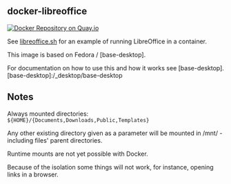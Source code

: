 ## docker-libreoffice

[![Docker Repository on Quay.io](https://quay.io/repository/oszi/libreoffice/status "Docker Repository on Quay.io")](https://quay.io/repository/oszi/libreoffice)

See [libreoffice.sh](libreoffice) for an example of running LibreOffice in a container.

This image is based on Fedora / [base-desktop].

For documentation on how to use this and how it works see [base-desktop].
[base-desktop]:/_desktop/base-desktop

## Notes

Always mounted directories: `${HOME}/{Documents,Downloads,Public,Templates}`

Any other existing directory given as a parameter will be mounted in /mnt/ -
including files' parent directories.

Runtime mounts are not yet possible with Docker.

Because of the isolation some things will not work, for instance, opening links in a browser.

